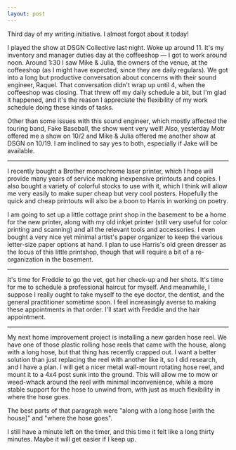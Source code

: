 ```yaml
---
layout: post
---
```


Third day of my writing initiative. I almost forgot about it today!

I played the show at DSGN Collective last night. Woke up around 11. It's my
inventory and manager duties day at the coffeeshop — I got to work around noon.
Around 1:30 I saw Mike & Julia, the owners of the venue, at the coffeeshop (as
I might have expected, since they are daily regulars). We got into a long but
productive conversation about concerns with their sound engineer, Raquel.
That conversation didn't wrap up until 4, when the coffeeshop was closing.
That threw off my daily schedule a bit, but I'm glad it happened, and it's the
reason I appreciate the flexibility of my work schedule doing these kinds of
tasks.

Other than some issues with this sound engineer, which mostly affected the 
touring band, Fake Baseball, the show went very well! Also, yesterday Motr
offered me a show on 10/2 and Mike & Julia offered me another show at DSGN on
10/19. I am inclined to say yes to both, especially if Jake will be available.

---

I recently bought a Brother monochrome laser printer, which I hope will provide
many years of service making inexpensive printouts and copies. I also bought a 
variety of colorful stocks to use with it, which I think will allow me very 
easily to make super cheap but very cool posters. Hopefully the quick and cheap
printouts will also be a boon to Harris in working on poetry.

I am going to set up a little cottage print shop in the basement to be a home
for the new printer, along with my old inkjet printer (still very useful for 
color printing and scanning) and all the relevant tools and accessories. I even
bought a very nice yet minimal artist's paper organizer to keep the various
letter-size paper options at hand. I plan to use Harris's old green dresser
as the locus of this little printshop, though that will require a bit of a
re-organization in the basement.

---

It's time for Freddie to go the vet, get her check-up and her shots. It's time
for me to schedule a professional haircut for myself. And meanwhile, I suppose 
I really ought to take myself to the eye doctor, the dentist, and the general
practitioner sometime soon. I feel increasingly averse to making these
appointments in that order. I'll start with Freddie and the hair appointment.

---

My next home improvement project is installing a new garden hose reel. We have 
one of those plastic rolling hose reels that came with the house, along with a 
long hose, but that thing has recently crapped out. I want a better solution 
than just replacing the reel with another like it, so I did research, and I have 
a plan. I will get a nicer metal wall-mount rotating hose reel, and mount it to 
a 4x4 post sunk into the ground. This will allow me to mow or weed-whack around
the reel with minimal inconvenience, while a more stable support for the hose to
unwind from, with just as much flexibility in where the hose goes.

The best parts of that paragraph were "along with a long hose [with the house]" 
and "where the hose goes".

I still have a minute left on the timer, and this time it felt like a long thirty
minutes. Maybe it will get easier if I keep up.